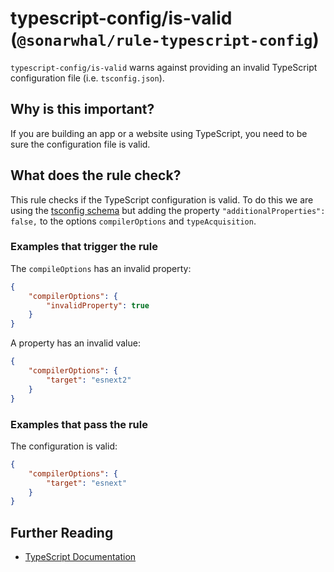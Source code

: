 # typescript-config/is-valid (`@sonarwhal/rule-typescript-config`)

`typescript-config/is-valid` warns against providing an
invalid TypeScript configuration file (i.e. `tsconfig.json`).

## Why is this important?

If you are building an app or a website using TypeScript, you
need to be sure the configuration file is valid.

## What does the rule check?

This rule checks if the TypeScript configuration is valid.
To do this we are using the
[tsconfig schema][typescript schema] but adding the property
`"additionalProperties": false,` to the options `compilerOptions`
and `typeAcquisition`.

### Examples that **trigger** the rule

The `compileOptions` has an invalid property:

```json
{
    "compilerOptions": {
        "invalidProperty": true
    }
}
```

A property has an invalid value:

```json
{
    "compilerOptions": {
        "target": "esnext2"
    }
}
```

### Examples that **pass** the rule

The configuration is valid:

```json
{
    "compilerOptions": {
        "target": "esnext"
    }
}
```

## Further Reading

* [TypeScript Documentation][typescript docs]

[typescript schema]: http://json.schemastore.org/tsconfig
[typescript docs]: https://www.typescriptlang.org/docs/home.html